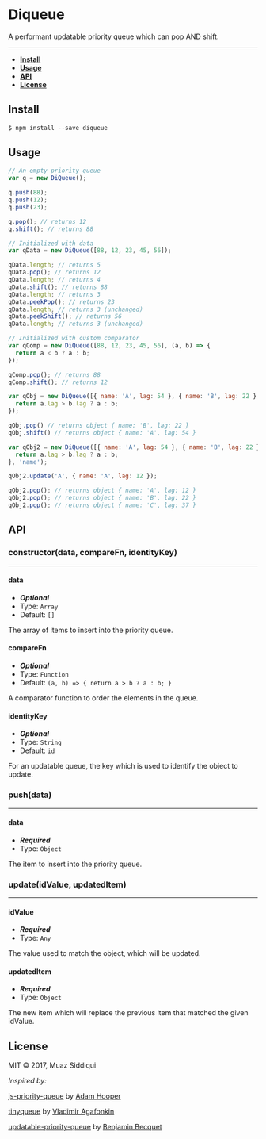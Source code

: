 # Diqueue
A performant updatable priority queue which can pop AND shift.

---

* **[Install](#install)**
* **[Usage](#usage)**
* **[API](#api)**
* **[License](#license)**


## Install

```javascript
$ npm install --save diqueue
```

## Usage
```javascript
// An empty priority queue
var q = new DiQueue();

q.push(88);
q.push(12);
q.push(23);

q.pop(); // returns 12
q.shift(); // returns 88

// Initialized with data
var qData = new DiQueue([88, 12, 23, 45, 56]);

qData.length; // returns 5
qData.pop(); // returns 12
qData.length; // returns 4
qData.shift(); // returns 88
qData.length; // returns 3
qData.peekPop(); // returns 23
qData.length; // returns 3 (unchanged)
qData.peekShift(); // returns 56
qData.length; // returns 3 (unchanged)

// Initialized with custom comparator
var qComp = new DiQueue([88, 12, 23, 45, 56], (a, b) => {
  return a < b ? a : b;
});

qComp.pop(); // returns 88
qComp.shift(); // returns 12

var qObj = new DiQueue([{ name: 'A', lag: 54 }, { name: 'B', lag: 22 }, { name: 'C', lag: 37 }], (a, b) => {
  return a.lag > b.lag ? a : b;
});

qObj.pop() // returns object { name: 'B', lag: 22 }
qObj.shift() // returns object { name: 'A', lag: 54 }

var qObj2 = new DiQueue([{ name: 'A', lag: 54 }, { name: 'B', lag: 22 }, { name: 'C', lag: 37 }], (a, b) => {
  return a.lag > b.lag ? a : b;
}, 'name');

qObj2.update('A', { name: 'A', lag: 12 });

qObj2.pop(); // returns object { name: 'A', lag: 12 }
qObj2.pop(); // returns object { name: 'B', lag: 22 }
qObj2.pop(); // returns object { name: 'C', lag: 37 }
```

## API

### constructor(data, compareFn, identityKey)
---

#### data
* _**Optional**_
* Type: `Array`
* Default: `[]`

The array of items to insert into the priority queue.

#### compareFn
* _**Optional**_
* Type: `Function`
* Default: `(a, b) => {
    return a > b ? a : b;
}`

A comparator function to order the elements in the queue.

#### identityKey
* _**Optional**_
* Type: `String`
* Default: `id`

For an updatable queue, the key which is used to identify the object to update.

### push(data)
---

#### data
* _**Required**_
* Type: `Object`

The item to insert into the priority queue.

### update(idValue, updatedItem)
---

#### idValue
* _**Required**_
* Type: `Any`

The value used to match the object, which will be updated.

#### updatedItem
* _**Required**_
* Type: `Object`

The new item which will replace the previous item that matched the given idValue.

## License

MIT © 2017, Muaz Siddiqui

*Inspired by:*

[js-priority-queue](https://github.com/adamhooper/js-priority-queue) by [Adam Hooper](https://github.com/adamhooper)

[tinyqueue](https://github.com/mourner/tinyqueue) by [Vladimir Agafonkin](https://github.com/mourner)

[updatable-priority-queue](https://github.com/bbecquet/updatable-priority-queue) by [Benjamin Becquet](https://github.com/bbecquet)
